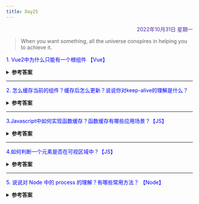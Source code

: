 ```yaml
---
title: Day25
---
```


<div align="right" style="color:#512DA8">2022年10月31日 星期一</div>

> When you want something, all the universe conspires in helping you to achieve it.

<p style="color:blue">1. Vue2中为什么只能有一个根组件 【Vue】</p>
<details>
<summary><b>参考答案</b></summary>

- vue2中组件确实只能有一个根，但vue3中组件已经可以多根节点了。
- 之所以需要这样是因为vdom是一颗单根树形结构，patch方法在遍历的时候从根节点开始遍历，它要求只有一个根节点。组件也会转换为一个vdom，自然应该满足这个要求。
- vue3中之所以可以写多个根节点，是因为引入了`Fragment`的概念，这是一个抽象的节点，如果发现组件是多根的，就创建一个`Fragment`节点，把多个根节点作为它的children。将来patch的时候，如果发现是一个`Fragment`节点，则直接遍历children创建或更新。

</details>

<hr/>
<p style="color:blue">2. 怎么缓存当前的组件？缓存后怎么更新？说说你对keep-alive的理解是什么？ </p>
<details>
<summary><b>参考答案</b></summary>

晚上补充啊

</details>

<hr/>
<p style="color:blue">3.Javascript中如何实现函数缓存？函数缓存有哪些应用场景？【JS】 </p>
<details>
<summary><b>参考答案</b></summary>

晚上补充啊

</details>

<hr/>
<p style="color:blue">4.如何判断一个元素是否在可视区域中？【JS】 </p>

<details>
<summary><b>参考答案</b></summary>

晚上补充啊

</details>

<hr/>
<p style="color:blue">5. 说说对 Node 中的 process 的理解？有哪些常用方法？ 【Node】</p>

<details>
<summary><b>参考答案</b></summary>

每晚补充

</details>

<comment/>
